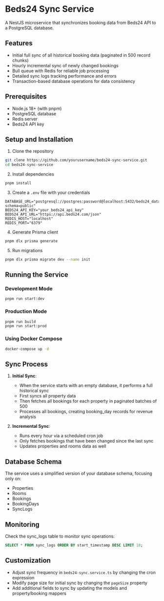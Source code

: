# Beds24 Sync Service

A NestJS microservice that synchronizes booking data from Beds24 API to a PostgreSQL database.

## Features

- Initial full sync of all historical booking data (paginated in 500 record chunks)
- Hourly incremental sync of newly changed bookings
- Bull queue with Redis for reliable job processing
- Detailed sync logs tracking performance and errors
- Transaction-based database operations for data consistency

## Prerequisites

- Node.js 18+ (with pnpm)
- PostgreSQL database
- Redis server
- Beds24 API key

## Setup and Installation

1. Clone the repository

```bash
git clone https://github.com/yourusername/beds24-sync-service.git
cd beds24-sync-service
```

2. Install dependencies

```bash
pnpm install
```

3. Create a `.env` file with your credentials

```
DATABASE_URL="postgresql://postgres:password@localhost:5432/beds24_database?schema=public"
BEDS24_API_KEY="your_beds24_api_key"
BEDS24_API_URL="https://api.beds24.com/json"
REDIS_HOST="localhost"
REDIS_PORT="6379"
```

4. Generate Prisma client

```bash
pnpm dlx prisma generate
```

5. Run migrations

```bash
pnpm dlx prisma migrate dev --name init
```

## Running the Service

### Development Mode

```bash
pnpm run start:dev
```

### Production Mode

```bash
pnpm run build
pnpm run start:prod
```

### Using Docker Compose

```bash
docker-compose up -d
```

## Sync Process

1. **Initial Sync**: 
   - When the service starts with an empty database, it performs a full historical sync
   - First syncs all property data
   - Then fetches all bookings for each property in paginated batches of 500
   - Processes all bookings, creating booking_day records for revenue analysis

2. **Incremental Sync**:
   - Runs every hour via a scheduled cron job
   - Only fetches bookings that have been changed since the last sync
   - Updates properties and rooms data as well

## Database Schema

The service uses a simplified version of your database schema, focusing only on:

- Properties
- Rooms
- Bookings
- BookingDays
- SyncLogs

## Monitoring

Check the sync_logs table to monitor sync operations:

```sql
SELECT * FROM sync_logs ORDER BY start_timestamp DESC LIMIT 10;
```

## Customization

- Adjust sync frequency in `beds24-sync.service.ts` by changing the cron expression
- Modify page size for initial sync by changing the `pageSize` property
- Add additional fields to sync by updating the models and property/booking mappers